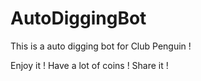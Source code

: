 # AutoDiggingBot
 This is a auto digging bot for Club Penguin !

Enjoy it ! Have a lot of coins ! Share it !




